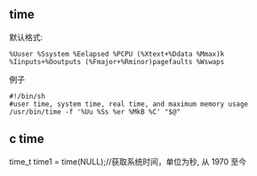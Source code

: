 ## time

默认格式:

```
%Uuser %Ssystem %Eelapsed %PCPU (%Xtext+%Ddata %Mmax)k
%Iinputs+%Ooutputs (%Fmajor+%Rminor)pagefaults %Wswaps
```

例子

```shell
#!/bin/sh
#user time, system time, real time, and maximum memory usage
/usr/bin/time -f '%Uu %Ss %er %MkB %C' "$@" 
```


## c time

time_t  time1 = time(NULL);//获取系统时间，单位为秒, 从 1970 至今